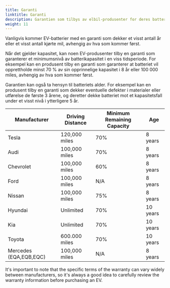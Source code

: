 ```yaml
---
title: Garanti
linktitle: Garanti
description: Garantien som tilbys av elbil-produsenter for deres batterier kan variere avhengig av produsenten og den spesifikke modellen av kjøretøyet.
weight: 11
---
```

<!-- markdownlint-disable MD033 -->

Vanligvis kommer EV-batterier med en garanti som dekker et visst antall år eller et visst antall kjørte mil, avhengig av hva som kommer først.

Når det gjelder kapasitet, kan noen EV-produsenter tilby en garanti som garanterer et minimumsnivå av batterikapasitet i en viss tidsperiode. For eksempel kan en produsent tilby en garanti som garanterer at batteriet vil opprettholde minst 70 % av sin opprinnelige kapasitet i 8 år eller 100 000 miles, avhengig av hva som kommer først.

Garantien kan også ta hensyn til batteriets alder. For eksempel kan en produsent tilby en garanti som dekker eventuelle defekter i materialer eller utførelse de første 3 årene, og deretter dekke batteriet mot et kapasitetsfall under et visst nivå i ytterligere 5 år.

<table class="table table-striped border">
<thead>
<tr>
    <th>Manufacturer</th>
    <th>Driving Distance</th>
    <th>Minimum Remaining Capacity</th>
    <th>Age</th>
</tr>

</thead>
<tbody>
<tr>
    <td>Tesla</td>
    <td>120,000 miles</td>
    <td>70%</td>
    <td>8 years</td>
</tr>
<tr>
    <td>Audi</td>
    <td>100,000 miles</td>
    <td>70%</td>
    <td>8 years</td>
</tr>
<tr>
    <td>Chevrolet</td>
    <td>100,000 miles</td>
    <td>60%</td>
    <td>8 years</td>
</tr>
<tr>
    <td>Ford</td>
    <td>100,000 miles</td>
    <td>N/A</td>
    <td>8 years</td>
</tr>
<tr>
    <td>Nissan</td>
    <td>100,000 miles</td>
    <td>75%</td>
    <td> 8 years</td>
</tr>
<tr>
    <td>Hyundai</td>
    <td>Unlimited</td>
    <td>70%</td>
    <td>10 years</td>
</tr>
<tr>
    <td>Kia</td>
    <td>Unlimited</td>
    <td>70%</td>
    <td>10 years</td>
</tr>
<tr>
    <td>Toyota</td>
    <td>600.000 miles</td>
    <td>70%</td>
    <td>10 years</td>
</tr>
<tr>
    <td>Mercedes (EQA,EQB,EQC)</td>
    <td>100,000 miles</td>
    <td>N/A</td>
    <td>8 years</td>
</tr>

</body>
</table>

It's important to note that the specific terms of the warranty can vary widely between manufacturers, so it's always a good idea to carefully review the warranty information before purchasing an EV.

